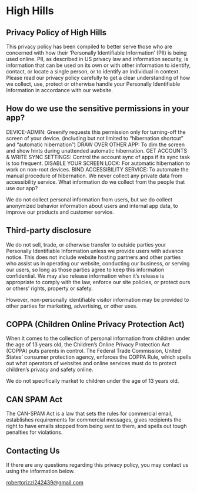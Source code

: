 # High Hills
## Privacy Policy of High Hills
This privacy policy has been compiled to better serve those who are concerned with how their ‘Personally Identifiable Information’ (PII) is being used online. PII, as described in US privacy law and information security, is information that can be used on its own or with other information to identify, contact, or locate a single person, or to identify an individual in context. Please read our privacy policy carefully to get a clear understanding of how we collect, use, protect or otherwise handle your Personally Identifiable Information in accordance with our website.

## How do we use the sensitive permissions in your app?
DEVICE-ADMIN: Greenify requests this permission only for turning-off the screen of your device. (including but not limited to “hibernation shortcut” and “automatic hibernation”) DRAW OVER OTHER APP: To dim the screen and show hints during unattended automatic hibernation. GET ACCOUNTS & WRITE SYNC SETTINGS: Control the account sync of apps if its sync task is too frequent. DISABLE YOUR SCREEN LOCK: For automatic hibernation to work on non-root devices. BIND ACCESSIBILITY SERVICE: To automate the manual procedure of hibernation. We never collect any private data from accessibility service. What information do we collect from the people that use our app?

We do not collect personal information from users, but we do collect anonymized behavior information about users and internal app data, to improve our products and customer service.

## Third-party disclosure
We do not sell, trade, or otherwise transfer to outside parties your Personally Identifiable Information unless we provide users with advance notice. This does not include website hosting partners and other parties who assist us in operating our website, conducting our business, or serving our users, so long as those parties agree to keep this information confidential. We may also release information when it’s release is appropriate to comply with the law, enforce our site policies, or protect ours or others’ rights, property or safety.

However, non-personally identifiable visitor information may be provided to other parties for marketing, advertising, or other uses.

## COPPA (Children Online Privacy Protection Act)

When it comes to the collection of personal information from children under the age of 13 years old, the Children’s Online Privacy Protection Act (COPPA) puts parents in control. The Federal Trade Commission, United States’ consumer protection agency, enforces the COPPA Rule, which spells out what operators of websites and online services must do to protect children’s privacy and safety online.

We do not specifically market to children under the age of 13 years old.

## CAN SPAM Act
The CAN-SPAM Act is a law that sets the rules for commercial email, establishes requirements for commercial messages, gives recipients the right to have emails stopped from being sent to them, and spells out tough penalties for violations.

## Contacting Us
If there are any questions regarding this privacy policy, you may contact us using the information below.

robertorizzi242439@gmail.com

